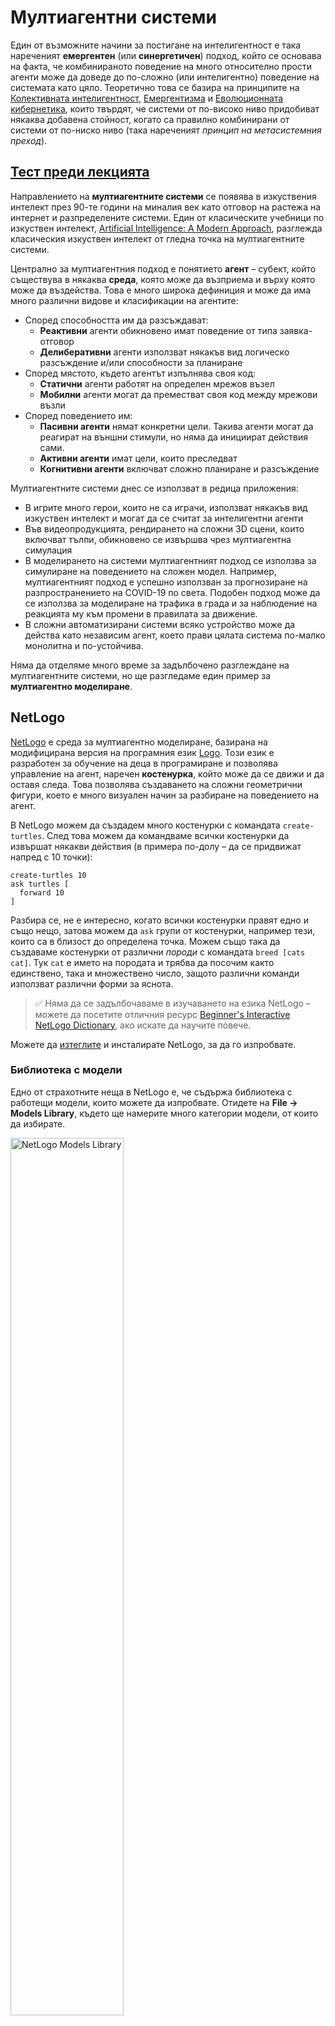 <!--
CO_OP_TRANSLATOR_METADATA:
{
  "original_hash": "1ddf651d7681b4449f9d09ea3b17911e",
  "translation_date": "2025-08-25T23:23:40+00:00",
  "source_file": "lessons/6-Other/23-MultiagentSystems/README.md",
  "language_code": "bg"
}
-->
# Мултиагентни системи

Един от възможните начини за постигане на интелигентност е така нареченият **емергентен** (или **синергетичен**) подход, който се основава на факта, че комбинираното поведение на много относително прости агенти може да доведе до по-сложно (или интелигентно) поведение на системата като цяло. Теоретично това се базира на принципите на [Колективната интелигентност](https://en.wikipedia.org/wiki/Collective_intelligence), [Емергентизма](https://en.wikipedia.org/wiki/Global_brain) и [Еволюционната кибернетика](https://en.wikipedia.org/wiki/Global_brain), които твърдят, че системи от по-високо ниво придобиват някаква добавена стойност, когато са правилно комбинирани от системи от по-ниско ниво (така нареченият *принцип на метасистемния преход*).

## [Тест преди лекцията](https://red-field-0a6ddfd03.1.azurestaticapps.net/quiz/123)

Направлението на **мултиагентните системи** се появява в изкуствения интелект през 90-те години на миналия век като отговор на растежа на интернет и разпределените системи. Един от класическите учебници по изкуствен интелект, [Artificial Intelligence: A Modern Approach](https://en.wikipedia.org/wiki/Artificial_Intelligence:_A_Modern_Approach), разглежда класическия изкуствен интелект от гледна точка на мултиагентните системи.

Централно за мултиагентния подход е понятието **агент** – субект, който съществува в някаква **среда**, която може да възприема и върху която може да въздейства. Това е много широка дефиниция и може да има много различни видове и класификации на агентите:

* Според способността им да разсъждават:
   - **Реактивни** агенти обикновено имат поведение от типа заявка-отговор
   - **Делиберативни** агенти използват някакъв вид логическо разсъждение и/или способности за планиране
* Според мястото, където агентът изпълнява своя код:
   - **Статични** агенти работят на определен мрежов възел
   - **Мобилни** агенти могат да преместват своя код между мрежови възли
* Според поведението им:
   - **Пасивни агенти** нямат конкретни цели. Такива агенти могат да реагират на външни стимули, но няма да инициират действия сами.
   - **Активни агенти** имат цели, които преследват
   - **Когнитивни агенти** включват сложно планиране и разсъждение

Мултиагентните системи днес се използват в редица приложения:

* В игрите много герои, които не са играчи, използват някакъв вид изкуствен интелект и могат да се считат за интелигентни агенти
* Във видеопродукцията, рендирането на сложни 3D сцени, които включват тълпи, обикновено се извършва чрез мултиагентна симулация
* В моделирането на системи мултиагентният подход се използва за симулиране на поведението на сложен модел. Например, мултиагентният подход е успешно използван за прогнозиране на разпространението на COVID-19 по света. Подобен подход може да се използва за моделиране на трафика в града и за наблюдение на реакцията му към промени в правилата за движение.
* В сложни автоматизирани системи всяко устройство може да действа като независим агент, което прави цялата система по-малко монолитна и по-устойчива.

Няма да отделяме много време за задълбочено разглеждане на мултиагентните системи, но ще разгледаме един пример за **мултиагентно моделиране**.

## NetLogo

[NetLogo](https://ccl.northwestern.edu/netlogo/) е среда за мултиагентно моделиране, базирана на модифицирана версия на програмния език [Logo](https://en.wikipedia.org/wiki/Logo_(programming_language)). Този език е разработен за обучение на деца в програмиране и позволява управление на агент, наречен **костенурка**, който може да се движи и да оставя следа. Това позволява създаването на сложни геометрични фигури, което е много визуален начин за разбиране на поведението на агент.

В NetLogo можем да създадем много костенурки с командата `create-turtles`. След това можем да командваме всички костенурки да извършат някакви действия (в примера по-долу – да се придвижат напред с 10 точки):

```
create-turtles 10
ask turtles [
  forward 10
]
```

Разбира се, не е интересно, когато всички костенурки правят едно и също нещо, затова можем да `ask` групи от костенурки, например тези, които са в близост до определена точка. Можем също така да създаваме костенурки от различни *породи* с командата `breed [cats cat]`. Тук `cat` е името на породата и трябва да посочим както единствено, така и множествено число, защото различни команди използват различни форми за яснота.

> ✅ Няма да се задълбочаваме в изучаването на езика NetLogo – можете да посетите отличния ресурс [Beginner's Interactive NetLogo Dictionary](https://ccl.northwestern.edu/netlogo/bind/), ако искате да научите повече.

Можете да [изтеглите](https://ccl.northwestern.edu/netlogo/download.shtml) и инсталирате NetLogo, за да го изпробвате.

### Библиотека с модели

Едно от страхотните неща в NetLogo е, че съдържа библиотека с работещи модели, които можете да изпробвате. Отидете на **File → Models Library**, където ще намерите много категории модели, от които да избирате.

<img alt="NetLogo Models Library" src="images/NetLogo-ModelLib.png" width="60%"/>

> Снимка на библиотеката с модели от Дмитрий Сошников

Можете да отворите един от моделите, например **Biology → Flocking**.

### Основни принципи

След като отворите модела, ще бъдете отведени до основния екран на NetLogo. Ето примерен модел, който описва популацията на вълци и овце, при наличието на ограничени ресурси (трева).

![NetLogo Main Screen](../../../../../translated_images/NetLogo-Main.32653711ec1a01b3cab22ec0b148e64193d0b979b055285bef329d5e3d6958c5.bg.png)

> Снимка от Дмитрий Сошников

На този екран можете да видите:

* Секцията **Interface**, която съдържа:
  - Основното поле, където живеят всички агенти
  - Различни контроли: бутони, плъзгачи и др.
  - Графики, които можете да използвате за показване на параметри на симулацията
* Раздела **Code**, който съдържа редактора, където можете да пишете програми на NetLogo

В повечето случаи интерфейсът ще има бутон **Setup**, който инициализира състоянието на симулацията, и бутон **Go**, който стартира изпълнението. Те се обработват от съответните хендлъри в кода, които изглеждат така:

```
to go [
...
]
```

Светът на NetLogo се състои от следните обекти:

* **Агенти** (костенурки), които могат да се движат по полето и да извършват действия. Можете да командвате агентите, като използвате синтаксиса `ask turtles [...]`, а кодът в скобите се изпълнява от всички агенти в *режим на костенурка*.
* **Пачове** са квадратни области на полето, върху които живеят агентите. Можете да се обръщате към всички агенти на един и същ пач или да променяте цветовете и някои други свойства на пачовете. Можете също така да `ask patches` да извършат нещо.
* **Наблюдател** е уникален агент, който контролира света. Всички хендлъри на бутони се изпълняват в *режим на наблюдател*.

> ✅ Красотата на мултиагентната среда е, че кодът, който се изпълнява в режим на костенурка или пач, се изпълнява едновременно от всички агенти паралелно. Така, като напишете малко код и програмирате поведението на отделен агент, можете да създадете сложно поведение на симулационната система като цяло.

### Флокиране

Като пример за мултиагентно поведение, нека разгледаме **[флокиране](https://en.wikipedia.org/wiki/Flocking_(behavior))**. Флокирането е сложен модел, който много прилича на начина, по който летят ята птици. Наблюдавайки ги, може да си помислите, че следват някакъв колективен алгоритъм или че притежават форма на *колективна интелигентност*. Въпреки това, това сложно поведение възниква, когато всеки отделен агент (в този случай *птица*) наблюдава само други агенти на кратко разстояние от него и следва три прости правила:

* **Подравняване** – насочва се към средната посока на съседните агенти
* **Кохезия** – опитва се да се насочи към средната позиция на съседите (*дългосрочно привличане*)
* **Разделяне** – когато се приближи твърде много до други птици, се опитва да се отдалечи (*краткосрочно отблъскване*)

Можете да стартирате примера за флокиране и да наблюдавате поведението. Можете също така да регулирате параметри, като *степен на разделяне* или *обхват на видимост*, който определя колко далеч може да вижда всяка птица. Обърнете внимание, че ако намалите обхвата на видимост до 0, всички птици стават слепи и флокирането спира. Ако намалите разделянето до 0, всички птици се събират в права линия.

> ✅ Превключете към раздела **Code** и вижте къде трите правила на флокиране (подравняване, кохезия и разделяне) са имплементирани в кода. Обърнете внимание как се отнасяме само към агентите, които са в полезрението.

### Други модели за разглеждане

Има още няколко интересни модела, с които можете да експериментирате:

* **Art → Fireworks** показва как фойерверк може да се разглежда като колективно поведение на отделни огнени струи
* **Social Science → Traffic Basic** и **Social Science → Traffic Grid** показват модел на градски трафик в 1D и 2D мрежа със или без светофари. Всяка кола в симулацията следва следните правила:
   - Ако пространството пред нея е празно – ускорява (до определена максимална скорост)
   - Ако вижда препятствие отпред – спира (и можете да регулирате колко далеч може да вижда шофьорът)
* **Social Science → Party** показва как хората се групират по време на коктейлно парти. Можете да намерите комбинация от параметри, които водят до най-бързо увеличаване на щастието на групата.

Както можете да видите от тези примери, мултиагентните симулации могат да бъдат доста полезен начин за разбиране на поведението на сложна система, състояща се от индивиди, които следват една и съща или подобна логика. Те могат също така да се използват за управление на виртуални агенти, като [NPCs](https://en.wikipedia.org/wiki/NPC) в компютърни игри или агенти в 3D анимирани светове.

## Делиберативни агенти

Описаните по-горе агенти са много прости и реагират на промени в средата, използвайки някакъв вид алгоритъм. Такива агенти са **реактивни агенти**. Въпреки това, понякога агентите могат да разсъждават и планират своите действия, в който случай те се наричат **делиберативни**.

Типичен пример би бил личен агент, който получава инструкция от човек да резервира ваканционен тур. Да предположим, че има много агенти, които живеят в интернет и могат да му помогнат. Той трябва да се свърже с други агенти, за да провери кои полети са налични, какви са цените на хотелите за различни дати и да се опита да договори най-добрата цена. Когато планът за ваканцията е завършен и потвърден от собственика, той може да продължи с резервацията.

За да направят това, агентите трябва да **комуникират**. За успешна комуникация те се нуждаят от:

* Някакви **стандартни езици за обмен на знания**, като [Knowledge Interchange Format](https://en.wikipedia.org/wiki/Knowledge_Interchange_Format) (KIF) и [Knowledge Query and Manipulation Language](https://en.wikipedia.org/wiki/Knowledge_Query_and_Manipulation_Language) (KQML). Тези езици са проектирани въз основа на [теорията на речевите актове](https://en.wikipedia.org/wiki/Speech_act).
* Тези езици трябва също така да включват **протоколи за преговори**, базирани на различни **типове аукциони**.
* **Обща онтология**, която да използват, за да се отнасят към едни и същи концепции, знаейки тяхната семантика
* Начин за **откриване** на това, което различните агенти могат да правят, също базиран на някакъв вид онтология

Делиберативните агенти са много по-сложни от реактивните, защото не само реагират на промените в средата, но и трябва да могат да *инициират* действия. Една от предложените архитектури за делиберативни агенти е така нареченият агент с Вярвания-Желания-Намерения (BDI):

* **Вярвания** формират набор от знания за средата на агента. Те могат да бъдат структурирани като база от знания или набор от правила, които агентът може да приложи към конкретна ситуация в средата.
* **Желания** определят какво иска да направи агентът, т.е. неговите цели. Например, целта на личния асистент по-горе е да резервира тур, а целта на хотелския агент е да максимизира печалбата.
* **Намерения** са конкретни действия, които агентът планира, за да постигне целите си. Действията обикновено променят средата и предизвикват комуникация с други агенти.

Има някои платформи, достъпни за изграждане на мултиагентни системи, като [JADE](https://jade.tilab.com/). [Тази статия](https://arxiv.org/ftp/arxiv/papers/2007/2007.08961.pdf) съдържа преглед на мултиагентните платформи, заедно с кратка история на мултиагентните системи и различните им сценарии на употреба.

## Заключение

Мултиагентните системи могат да приемат много различни форми и да се използват в множество приложения. 
Те обикновено се фокусират върху по-простото поведение на отделния агент и постигат по-сложно поведение на цялостната система благодарение на **синергетичния ефект**.

## 🚀 Предизвикателство

Приложете този урок в реалния свят и се опитайте да концептуализирате мултиагентна система, която може да реши даден проблем. Как, например, би могла мултиагентна система да оптимизира маршрута на училищен автобус? Как би могла да работи в пекарна?

## [Тест след лекцията](https://red-field-0a6ddfd03.1.azurestaticapps.net/quiz/223)

## Преглед и самостоятелно обучение

Прегледайте използването на този тип системи в индустрията. Изберете област, като например производството или индустрията на видеоигрите, и открийте как мултиагентните системи могат да се използват за решаване на уникални проблеми.

## [Задача с NetLogo](assignment.md)

**Отказ от отговорност**:  
Този документ е преведен с помощта на AI услуга за превод [Co-op Translator](https://github.com/Azure/co-op-translator). Въпреки че се стремим към точност, моля, имайте предвид, че автоматизираните преводи може да съдържат грешки или неточности. Оригиналният документ на неговия роден език трябва да се счита за авторитетен източник. За критична информация се препоръчва професионален човешки превод. Не носим отговорност за недоразумения или погрешни интерпретации, произтичащи от използването на този превод.